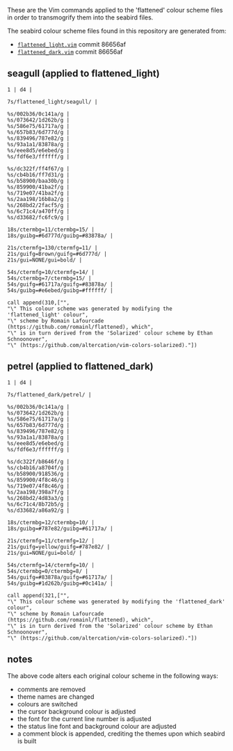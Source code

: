 These are the Vim commands applied to the 'flattened' colour scheme files in order to transmogrify them into the seabird files.

The seabird colour scheme files found in this repository are generated from:

- [`flattened_light.vim`](https://github.com/romainl/flattened/blob/master/colors/flattened_light.vim) commit 86656af
- [`flattened_dark.vim`](https://github.com/romainl/flattened/blob/master/colors/flattened_dark.vim) commit 86656af

## seagull (applied to flattened_light)

```
1 | d4 |

7s/flattened_light/seagull/ |

%s/002b36/0c141a/g |
%s/073642/1d262b/g |
%s/586e75/61717a/g |
%s/657b83/6d777d/g |
%s/839496/787e82/g |
%s/93a1a1/83878a/g |
%s/eee8d5/e6ebed/g |
%s/fdf6e3/ffffff/g |

%s/dc322f/ff4f67/g |
%s/cb4b16/ff7d31/g |
%s/b58900/baa30b/g |
%s/859900/41ba2f/g |
%s/719e07/41ba2f/g |
%s/2aa198/16b8a2/g |
%s/268bd2/2facf5/g |
%s/6c71c4/a470ff/g |
%s/d33682/fc6fc9/g |

18s/ctermbg=11/ctermbg=15/ |
18s/guibg=#6d777d/guibg=#83878a/ |

21s/ctermfg=130/ctermfg=11/ |
21s/guifg=Brown/guifg=#6d777d/ |
21s/gui=NONE/gui=bold/ |

54s/ctermfg=10/ctermfg=14/ |
54s/ctermbg=7/ctermbg=15/ |
54s/guifg=#61717a/guifg=#83878a/ |
54s/guibg=#e6ebed/guibg=#ffffff/ |

call append(310,["",
"\" This colour scheme was generated by modifying the 'flattened_light' colour",
"\" scheme by Romain Lafourcade (https://github.com/romainl/flattened), which",
"\" is in turn derived from the 'Solarized' colour scheme by Ethan Schnoonover",
"\" (https://github.com/altercation/vim-colors-solarized)."])
```

## petrel (applied to flattened_dark)

```
1 | d4 |

7s/flattened_dark/petrel/ |

%s/002b36/0c141a/g |
%s/073642/1d262b/g |
%s/586e75/61717a/g |
%s/657b83/6d777d/g |
%s/839496/787e82/g |
%s/93a1a1/83878a/g |
%s/eee8d5/e6ebed/g |
%s/fdf6e3/ffffff/g |

%s/dc322f/b8646f/g |
%s/cb4b16/a8704f/g |
%s/b58900/918536/g |
%s/859900/4f8c46/g |
%s/719e07/4f8c46/g |
%s/2aa198/398a7f/g |
%s/268bd2/4d83a3/g |
%s/6c71c4/8b72b5/g |
%s/d33682/a86a92/g |

18s/ctermbg=12/ctermbg=10/ |
18s/guibg=#787e82/guibg=#61717a/ |

21s/ctermfg=11/ctermfg=12/ |
21s/guifg=yellow/guifg=#787e82/ |
21s/gui=NONE/gui=bold/ |

54s/ctermfg=14/ctermfg=10/ |
54s/ctermbg=0/ctermbg=8/ |
54s/guifg=#83878a/guifg=#61717a/ |
54s/guibg=#1d262b/guibg=#0c141a/ |

call append(321,["",
"\" This colour scheme was generated by modifying the 'flattened_dark' colour",
"\" scheme by Romain Lafourcade (https://github.com/romainl/flattened), which",
"\" is in turn derived from the 'Solarized' colour scheme by Ethan Schnoonover",
"\" (https://github.com/altercation/vim-colors-solarized)."])
```

## notes

The above code alters each original colour scheme in the following ways:

- comments are removed
- theme names are changed
- colours are switched
- the cursor background colour is adjusted
- the font for the current line number is adjusted
- the status line font and background colour are adjusted
- a comment block is appended, crediting the themes upon which seabird is built

